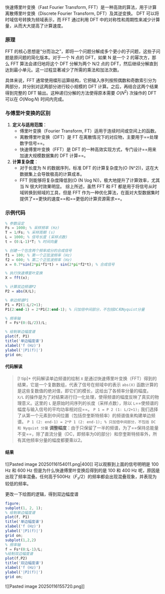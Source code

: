 快速傅里叶变换（Fast Fourier Transform, FFT）是一种高效的算法，用于计算离散傅里叶变换（Discrete Fourier Transform, DFT）及其逆变换。
DFT 可以将时域信号转换为频域表示，而 FFT 通过利用 DFT 中的对称性和周期性来减少计算量，从而大大提高了计算速度。
### 原理
FFT 的核心思想是“分而治之”，即将一个问题分解成多个更小的子问题，这些子问题是原问题的简化版本。对于一个 N 点的 DFT，如果 N 是一个 2 的幂次方，那么 FFT 算法会递归地将这个 DFT 分解为两个 N/2 点的 DFT，然后继续分解直到达到最小单元。这一过程显著减少了所需的乘法和加法次数。

具体来说，FFT 通常使用蝶形运算结构，它把输入序列按照偶数和奇数索引分为两部分，并分别对这两部分进行较小规模的 DFT 计算。之后，再结合这两个结果得到完整的 DFT 输出。这种递归分解的方法使得原本需要 $O (N^2)$ 次操作的 DFT 可以在 $O (N \log N$) 时间内完成。

### 与傅里叶变换的区别

1. **定义与适用范围**：
   - 傅里叶变换（Fourier Transform, FT）适用于连续时间或空间上的函数。
   - 离散傅里叶变换（DFT）是 FT 在离散情况下的对应物，主要用于==处理数字信号==。
   - 快速傅里叶变换（FFT）是 DFT 的一种高效实现方式，专门设计==用来加速大规模数据集的 DFT 计算==。
2. **计算复杂度**：
   - 对于长度为 N 的数据序列，标准 DFT 的计算复杂度为\(O (N^2)\)，这在大数据集上会导致极高的计算成本。
   - FFT 则能够将复杂度降低到\(O (N \log N)\)，极大地提升了计算效率，尤其当 N 很大时效果明显。
综上所述，虽然 FFT 和 FT 都是用于将信号从时域转换到频域的工具，但是 FFT 作为一种优化算法，在面对大型数据集时提供了==更快的速度==和==更低的计算资源需求==。

### 示例代码
```octave
% 参数设定
Fs = 1000; % 采样频率 (Hz)
T = 1/Fs; % 采样周期 (s)
L = 1000; % 信号长度 (采样点数)
t = (0:L-1)*T; % 时间向量

% 创建一个包含两个频率成分的合成信号
f1 = 100; % 第一个正弦波频率 (Hz)
f2 = 600; % 第二个正弦波频率 (Hz)
x = 0.7*sin(2*pi*f1*t) + sin(2*pi*f2*t); % 合成信号

% 执行快速傅里叶变换
X = fft(x);

% 计算双边频谱P2
P2 = abs(X/L);

% 单边频谱P1
P1 = P2(1:L/2+1);
P1(2:end-1) = 2*P1(2:end-1); % 只加倍中间部分，不包括DC和Nyquist分量

% 频率轴
f = Fs*(0:(L/2))/L;

% 绘制单边幅度谱
plot(f, P1)
title('单边幅度谱')
xlabel('f (Hz)')
ylabel('|P1(f)|')
grid on;
```
#### 代码解读
>[! tip]+ 代码解读单边频谱的绘制
>`X` 是通过快速傅里叶变换（FFT）得到的结果，它是一个复数数组，代表了信号在频域中的表示
>`abs(X)` 函数计算的是这些复数值的绝对值，即它们的模长，这给出了各频率分量的幅度。
>`X/L` 的操作是为了对结果进行归一化处理，使得频谱的幅度反映了真实的物理意义。这里的 `L` 是原始时间序列的长度（采样点数），除以 `L`==使频谱的幅度与输入信号的平均功率相对应==。
>`P 1 = P 2 (1: L/2+1);`
>我们选择了从第一个元素到中间位置（包括奈奎斯特频率）的频谱值来构建单边频谱。
>`P 1 (2: end-1) = 2*P 1 (2: end-1); % 只加倍中间部分，不包括 DC 和 Nyquist 分量`
>**调整幅度**：由于只保留了一半的频谱，为了==保持总能量不变==，除了直流分量（DC，即频率为0的部分）和奈奎斯特频率外，所有其他频率分量的幅度都要乘以2。

#### 结果
![[Pasted image 20250116154011.png|400]]
可以观察到上面的信号明明是 100 Hz 和 600 Hz 但是为什么快速傅里叶变换后得到的是 100 和 400 Hz 呢，原因是出现了频率混叠。任何高于500Hz（$F_s/2$）的频率都会出现混叠现象，并表现为较低的频率。

更改一下绘图的逻辑，得到双边幅度谱
```octave
figure;
subplot(1, 2, 1);
% 绘制单边幅度谱
plot(f, P1)
title('单边幅度谱')
xlabel('f (Hz)')
ylabel('|P1(f)|')
grid on;
subplot(1,2,2)
% 频率轴
f = Fs*(0:L-1)/L;
%绘制双边幅度谱
plot(f,P2)
title('双边幅度谱')
xlabel('f (Hz)')
ylabel('|P2(f)|')
grid on;
```
![[Pasted image 20250116155720.png]]